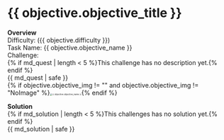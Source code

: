 # {{ objective.objective_title }}

**Overview**   
Difficulty: ({{ objective.difficulty }})   
Task Name: {{ objective.objective_name }}   
Challenge:   
{% if md_quest | length < 5 %}This challenge has no description yet.{% endif %}   
{{ md_quest | safe }}   
{% if objective.objective_img != "" and objective.objective_img != "NoImage" %}<img src="{{ session['s3_folder'] }}/world/{{ world.world_name }}/{{ objective.objective_img }}" alt="{{ objective.objective_name }}" style="zoom: 33%;" />{% endif %}

**Solution**   
{% if md_solution | length < 5 %}This challenges has no solution yet.{% endif %}   
{{ md_solution | safe }}
